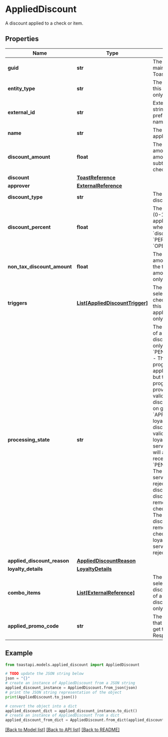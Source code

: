 # AppliedDiscount

A discount applied to a check or item. 

## Properties

Name | Type | Description | Notes
------------ | ------------- | ------------- | -------------
**guid** | **str** | The GUID maintained by the Toast platform. | 
**entity_type** | **str** | The type of object this is. Response only. | 
**external_id** | **str** | External identifier string that is prefixed by the naming authority. | [optional] 
**name** | **str** | The name of the applied discount. | [optional] 
**discount_amount** | **float** | The discount amount. This amount is subtracted from the check or item. | [optional] 
**discount** | [**ToastReference**](ToastReference.md) |  | [optional] 
**approver** | [**ExternalReference**](ExternalReference.md) |  | [optional] 
**discount_type** | **str** | The behavior of this discount.  | [optional] 
**discount_percent** | **float** | The percent value (0-100) of the applied discount when the &#x60;discountType&#x60; is &#x60;PERCENT&#x60; or &#x60;OPEN_PERCENT&#x60;. | [optional] 
**non_tax_discount_amount** | **float** | The discount amount, excluding the tax discount amount. Response only. | [optional] 
**triggers** | [**List[AppliedDiscountTrigger]**](AppliedDiscountTrigger.md) | The menu item selections in the check that triggered this discount to be applied. Response only. | [optional] 
**processing_state** | **str** | The validation state of a loyalty program discount. Response only.  Valid values:  * &#x60;PENDING_APPLIED&#x60; - The loyalty program discount is applied to the check but the loyalty program service provider has not validated it. The discount will appear on guest receipts.  * &#x60;APPLIED&#x60; - The loyalty program discount has been validated by the loyalty program service provider and will appear on guest receipts.  * &#x60;PENDING_VOID&#x60; - The loyalty program service provider rejected the discount. The discount is pending removal from the check.  * &#x60;VOID&#x60; - The loyalty program discount has been removed from the check because the loyalty program service provider rejected it.  | [optional] 
**applied_discount_reason** | [**AppliedDiscountReason**](AppliedDiscountReason.md) |  | [optional] 
**loyalty_details** | [**LoyaltyDetails**](LoyaltyDetails.md) |  | [optional] 
**combo_items** | [**List[ExternalReference]**](ExternalReference.md) | The menu item selections that are discounted as part of a combo discount. Response only. | [optional] 
**applied_promo_code** | **str** | The promo code that was applied to get this discount. Response only. | [optional] 

## Example

```python
from toastapi.models.applied_discount import AppliedDiscount

# TODO update the JSON string below
json = "{}"
# create an instance of AppliedDiscount from a JSON string
applied_discount_instance = AppliedDiscount.from_json(json)
# print the JSON string representation of the object
print(AppliedDiscount.to_json())

# convert the object into a dict
applied_discount_dict = applied_discount_instance.to_dict()
# create an instance of AppliedDiscount from a dict
applied_discount_from_dict = AppliedDiscount.from_dict(applied_discount_dict)
```
[[Back to Model list]](../README.md#documentation-for-models) [[Back to API list]](../README.md#documentation-for-api-endpoints) [[Back to README]](../README.md)


